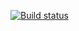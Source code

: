 [![Build status](https://ci.appveyor.com/api/projects/status/f6vva9yskjg29bu2?svg=true)](https://ci.appveyor.com/project/costya74/allure-delivery-card)